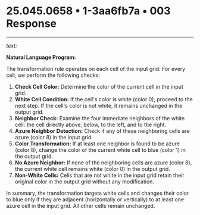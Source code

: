 # 25.045.0658 • 1-3aa6fb7a • 003 Response

---

*text:*

**Natural Language Program:**

The transformation rule operates on each cell of the input grid. For every cell, we perform the following checks:

1. **Check Cell Color:** Determine the color of the current cell in the input grid.
2. **White Cell Condition:** If the cell's color is white (color 0), proceed to the next step. If the cell's color is not white, it remains unchanged in the output grid.
3. **Neighbor Check:** Examine the four immediate neighbors of the white cell: the cell directly above, below, to the left, and to the right.
4. **Azure Neighbor Detection:** Check if any of these neighboring cells are azure (color 8) in the input grid.
5. **Color Transformation:** If at least one neighbor is found to be azure (color 8), change the color of the current white cell to blue (color 1) in the output grid.
6. **No Azure Neighbor:** If none of the neighboring cells are azure (color 8), the current white cell remains white (color 0) in the output grid.
7. **Non-White Cells:** Cells that are not white in the input grid retain their original color in the output grid without any modification.

In summary, the transformation targets white cells and changes their color to blue only if they are adjacent (horizontally or vertically) to at least one azure cell in the input grid. All other cells remain unchanged.
